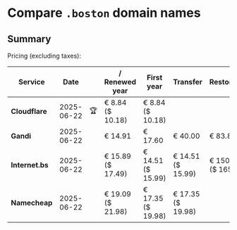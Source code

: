 # Compare `.boston` domain names

## Summary

Pricing (excluding taxes):

| Service | Date |  | / Renewed year | First year | Transfer | Restoration |
|--|--|--|--|--|--|--|
| **Cloudflare** | 2025-06-22 | 🏆 | € 8.84<br>($ 10.18) | € 8.84<br>($ 10.18) |  |  |
| **Gandi** | 2025-06-22 |  | € 14.91 | € 17.60 | € 40.00 | € 83.80 |
| **Internet.bs** | 2025-06-22 |  | € 15.89<br>($ 17.49) | € 14.51<br>($ 15.99) | € 14.51<br>($ 15.99) | € 150.25<br>($ 165.49) |
| **Namecheap** | 2025-06-22 |  | € 19.09<br>($ 21.98) | € 17.35<br>($ 19.98) | € 17.35<br>($ 19.98) |  |

